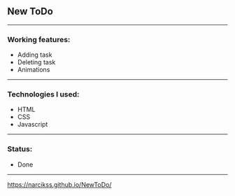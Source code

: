 ## New ToDo

---

### Working features:
- Adding task
- Deleting task
- Animations

---

### Technologies I used:
- HTML
- CSS
- Javascript

---

### Status:
- Done

---

https://narcikss.github.io/NewToDo/
